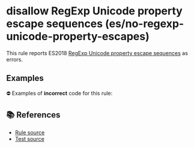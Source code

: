 # disallow RegExp Unicode property escape sequences (es/no-regexp-unicode-property-escapes)

This rule reports ES2018 [RegExp Unicode property escape sequences](https://github.com/tc39/proposal-regexp-unicode-property-escapes#readme) as errors.

## Examples

⛔ Examples of **incorrect** code for this rule:

<eslint-playground type="bad" code="/*eslint es/no-regexp-unicode-property-escapes: error */
const r1 = /\p{Script=Hiragana}+/u
" />

## 📚 References

- [Rule source](https://github.com/mysticatea/eslint-plugin-es/blob/v1.4.1/lib/rules/no-regexp-unicode-property-escapes.js)
- [Test source](https://github.com/mysticatea/eslint-plugin-es/blob/v1.4.1/tests/lib/rules/no-regexp-unicode-property-escapes.js)
